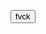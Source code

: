 <style>
  fds{
    width:30px;
    background-color: pink;
  }
</style>
<div><!--gitStats-->
  <!--<h4>S t a t s</h4>
  <img height=180em src='https://github-readme-stats.vercel.app/api?username=saydidk&show_icons=true&theme=merko'>
  <h2> </h2>
</div><!--gitStatsEND-->
<div><!--langStats-->
  <!--<img height=180em src='https://github-readme-stats.vercel.app/api/top-langs/?username=saydidk&show_icons=true&theme=merko'/>
  <h2> </h2>
</div><!--langStatsEND-->

<button class="fds">fvck</button>
